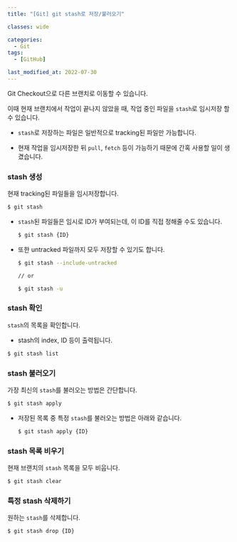 ```yaml
---
title: "[Git] git stash로 저장/불러오기"

classes: wide

categories:
  - Git
tags:
  - [GitHub]

last_modified_at: 2022-07-30
---
```


Git Checkout으로 다른 브랜치로 이동할 수 있습니다.

이때 현재 브랜치에서 작업이 끝나지 않았을 때, 작업 중인 파일을 `stash`로 임시저장 할 수 있습니다.

* `stash`로 저장하는 파일은 일반적으로 tracking된 파일만 가능합니다.

* 현재 작업을 임시저장한 뒤 `pull`, `fetch` 등이 가능하기 때문에 간혹 사용할 일이 생겼습니다.

### stash 생성

현재 tracking된 파일들을 임시저장합니다.

```bash
$ git stash
```

* `stash`된 파일들은 임시로 ID가 부여되는데, 이 ID를 직접 정해줄 수도 있습니다.

    ```bash
    $ git stash {ID}
    ```

* 또한 untracked 파일까지 모두 저장할 수 있기도 합니다.

    ```bash
    $ git stash --include-untracked

    // or

    $ git stash -u
    ```

### stash 확인

`stash`의 목록을 확인합니다.

* stash의 index, ID 등이 출력됩니다.

```bash
$ git stash list
```

### stash 불러오기

가장 최신의 `stash`를 불러오는 방법은 간단합니다.

```bash
$ git stash apply
```

* 저장된 목록 중 특정 `stash`를 불러오는 방법은 아래와 같습니다.

    ```bash
    $ git stash apply {ID}
    ```

### stash 목록 비우기

현재 브랜치의 `stash` 목록을 모두 비웁니다.

```bash
$ git stash clear
```

### 특정 stash 삭제하기

원하는 `stash`를 삭제합니다.

```bash
$ git stash drop {ID}
```